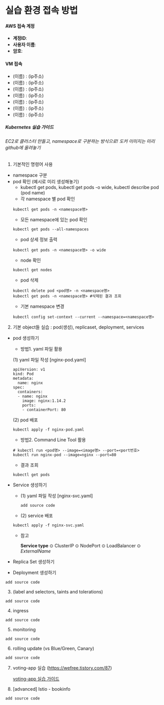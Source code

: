 # 실습 환경 접속 방법
#### AWS 접속 계정
- **계정ID**:
- **사용자 이름**:
- **암호**:


#### VM 접속
- (이름) : (ip주소)
- (이름) : (ip주소)
- (이름) : (ip주소)
- (이름) : (ip주소)
- (이름) : (ip주소)
- (이름) : (ip주소)
- (이름) : (ip주소)

##### Kubernetes 실습 가이드
###### EC2로 클러스터 만들고, namespace로 구분하는 방식으로! 도커 이미지는 미리 github에 올려놓기

1. 기본적인 명령어 사용
  - namespace 구분
  - pod 확인 (예시로 미리 생성해놓기)
    - kubectl get pods, kubectl get pods -o wide, kubectl describe pod (pod name)
    - 각 namespace 별 pod 확인
    ```
    kubectl get pods -n <namespace명>
    ```
    - 모든 namespace에 있는 pod 확인
    ```
    kubectl get pods --all-namespaces
    ```
    - pod 상세 정보 출력
    ```
    kubectl get pods -n <namespace명> -o wide
    ```
    - node 확인
    ```
    kubectl get nodes
    ```
    - pod 삭제
    ```
    kubectl delete pod <pod명> -n <namespace명>
    kubectl get pods -n <namespace명> #삭제된 결과 조회
    ```
    - 기본 namespace 변경
    ```
    kubectl config set-context --current --namespace=<namespace명>
    ```
2. 기본 object들 실습 : pod(생성), replicaset, deployment, services
  - pod 생성하기
    - 방법1.  yaml 파일 활용  


    (1) yaml 파일 작성
    [nginx-pod.yaml]
    ```
    apiVersion: v1
    kind: Pod
    metadata:
      name: nginx
    spec:
      containers:
      - name: nginx
        image: nginx:1.14.2
        ports:
        - containerPort: 80
    ```
    (2) pod 배포
    ```
    kubectl apply -f nginx-pod.yaml
    ```
    - 방법2.  Command Line Tool 활용
    ```
    # kubectl run <pod명> --image=<image명> --port=<port번호>
    kubectl run nginx-pod --image=nginx --port=80
    ```
    - 결과 조회
    ```
    kubectl get pods
    ```
  - Service 생성하기
    - (1) yaml 파일 작성
      [nginx-svc.yaml]
      ```
      add source code
      ```
    - (2) service 배포
    ```
    kubectl apply -f nginx-svc.yaml
    ```
    - 참고  


      **Service type**
      ⊙ ClusterIP
      ⊙ NodePort
      ⊙ LoadBalancer
      ⊙ *ExternalName*
      
  - Replica Set 생성하기
  - Deployment 생성하기
```
add source code
```
3. (label and selectors, taints and tolerations)
```
add source code
```
4. ingress
```
add source code
```
5. monitoring
```
add source code
```
6. rolling update (vs Blue/Green, Canary)
```
add source code
```
7. voting-app 실습 (https://wefree.tistory.com/87)

    [voting-app 실습 가이드](https://github.com/KubeHatesMe/datacon-k8s/blob/master/voting-app.md)   


8. [advanced] Istio - bookinfo 

```
add source code
```

